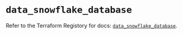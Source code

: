 # `data_snowflake_database`

Refer to the Terraform Registory for docs: [`data_snowflake_database`](https://registry.terraform.io/providers/snowflake-labs/snowflake/0.80.0/docs/data-sources/database).
